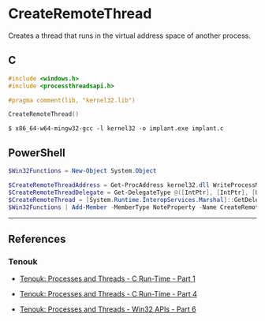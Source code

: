 # CreateRemoteThread

Creates a thread that runs in the virtual address space of another process.

## C

```c
#include <windows.h>
#include <processthreadsapi.h>

#pragma comment(lib, "kernel32.lib")

CreateRemoteThread()
```

```
$ x86_64-w64-mingw32-gcc -l kernel32 -o implant.exe implant.c
```

## PowerShell

```powershell
$Win32Functions = New-Object System.Object

$CreateRemoteThreadAddress = Get-ProcAddress kernel32.dll WriteProcessMemory
$CreateRemoteThreadDelegate = Get-DelegateType @([IntPtr], [IntPtr], [UIntPtr], [IntPtr], [IntPtr], [UInt32], [IntPtr]) ([IntPtr])
$CreateRemoteThread = [System.Runtime.InteropServices.Marshal]::GetDelegateForFunctionPointer($CreateRemoteThreadAddress, $CreateRemoteThreadDelegate)
$Win32Functions | Add-Member -MemberType NoteProperty -Name CreateRemoteThread -Value $CreateRemoteThread
```

---
## References

### Tenouk

- [Tenouk: Processes and Threads - C Run-Time - Part 1](https://www.tenouk.com/ModuleR.html)

- [Tenouk: Processes and Threads - C Run-Time - Part 4](https://www.tenouk.com/ModuleS.html)

- [Tenouk: Processes and Threads - Win32 APIs - Part 6](https://www.tenouk.com/ModuleU.html)